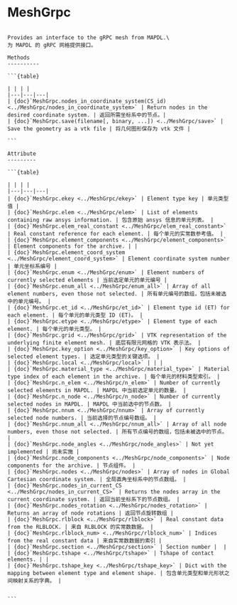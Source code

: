 # MeshGrpc

````{class} ansys.mapdl.core.mesh_grpc.MeshGrpc(mapdl)

Provides an interface to the gRPC mesh from MAPDL.\
为 MAPDL 的 gRPC 网格提供接口。

Methods
----------

```{table}

| | | |
|---|---|---|
| {doc}`MeshGrpc.nodes_in_coordinate_system(CS_id) <../MeshGrpc/nodes_in_coordinate_system>` | Return nodes in the desired coordinate system. | 返回所需坐标系中的节点。|
| {doc}`MeshGrpc.save(filename[, binary, ...]) <../MeshGrpc/save>` | Save the geometry as a vtk file | 将几何图形保存为 vtk 文件 |

```

Attribute
---------

```{table}

| | | |
|---|---|---|
| {doc}`MeshGrpc.ekey <../MeshGrpc/ekey>` | Element type key | 单元类型值 |
| {doc}`MeshGrpc.elem <../MeshGrpc/elem>` | List of elements containing raw ansys information. | 包含原始 ansys 信息的单元列表。 |
| {doc}`MeshGrpc.elem_real_constant <../MeshGrpc/elem_real_constant>` | Real constant reference for each element. | 每个单元的实常数参考值。 |
| {doc}`MeshGrpc.element_components <../MeshGrpc/element_components>` | Element components for the archive. | |
| {doc}`MeshGrpc.element_coord_system <../MeshGrpc/element_coord_system>` | Element coordinate system number | 单元坐标系编号 |
| {doc}`MeshGrpc.enum <../MeshGrpc/enum>` | Element numbers of currently selected elements | 当前选定单元的单元编号 |
| {doc}`MeshGrpc.enum_all <../MeshGrpc/enum_all>` | Array of all element numbers, even those not selected. | 所有单元编号的数组，包括未被选中的单元编号。 |
| {doc}`MeshGrpc.et_id <../MeshGrpc/et_id>` | Element type id (ET) for each element. | 每个单元的单元类型 ID (ET)。 |
| {doc}`MeshGrpc.etype <../MeshGrpc/etype>` | Element type of each element. | 每个单元的单元类型。 |
| {doc}`MeshGrpc.grid <../MeshGrpc/grid>` | VTK representation of the underlying finite element mesh. | 底层有限元网格的 VTK 表示法。 |
| {doc}`MeshGrpc.key_option <../MeshGrpc/key_option>` | Key options of selected element types. | 选定单元类型的关键选项。 |
| {doc}`MeshGrpc.local <../MeshGrpc/local>` | | |
| {doc}`MeshGrpc.material_type <../MeshGrpc/material_type>` | Material type index of each element in the archive. | 每个单元的材料类型索引。 |
| {doc}`MeshGrpc.n_elem <../MeshGrpc/n_elem>` | Number of currently selected elements in MAPDL. | MAPDL 中当前选定单元的数量。 |
| {doc}`MeshGrpc.n_node <../MeshGrpc/n_node>` | Number of currently selected nodes in MAPDL. | MAPDL 中当前选中的节点数。 |
| {doc}`MeshGrpc.nnum <../MeshGrpc/nnum>` | Array of currently selected node numbers. | 当前选择的节点编号数组。 |
| {doc}`MeshGrpc.nnum_all <../MeshGrpc/nnum_all>` | Array of all node numbers, even those not selected. | 所有节点编号的数组，包括未被选中的节点。 |
| {doc}`MeshGrpc.node_angles <../MeshGrpc/node_angles>` | Not yet implemented | 尚未实施 |
| {doc}`MeshGrpc.node_components <../MeshGrpc/node_components>` | Node components for the archive. | 节点组件。 |
| {doc}`MeshGrpc.nodes <../MeshGrpc/nodes>` | Array of nodes in Global Cartesian coordinate system. | 全局直角坐标系中的节点数组。 |
| {doc}`MeshGrpc.nodes_in_current_CS <../MeshGrpc/nodes_in_current_CS>` | Returns the nodes array in the current coordinate system. | 返回当前坐标系下的节点数组。 |
| {doc}`MeshGrpc.nodes_rotation <../MeshGrpc/nodes_rotation>` | Returns an array of node rotations | 返回节点旋转数组 |
| {doc}`MeshGrpc.rlblock <../MeshGrpc/rlblock>` | Real constant data from the RLBLOCK. | 来自 RLBLOCK 的实常数数据。 |
| {doc}`MeshGrpc.rlblock_num> <../MeshGrpc/rlblock_num>` | Indices from the real constant data | 来自实常数数据的索引 |
| {doc}`MeshGrpc.section <../MeshGrpc/section>` | Section number |  |
| {doc}`MeshGrpc.tshape <../MeshGrpc/tshape>` | Tshape of contact elements. | |
| {doc}`MeshGrpc.tshape_key <../MeshGrpc/tshape_key>` | Dict with the mapping between element type and element shape. | 包含单元类型和单元形状之间映射关系的字典。 |


```

````